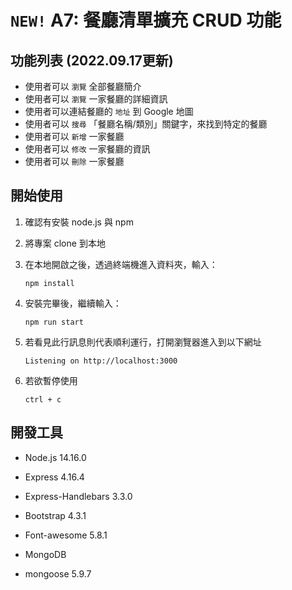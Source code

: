 # `NEW!` A7: 餐廳清單擴充 CRUD 功能  

## 功能列表  (2022.09.17更新)
- 使用者可以 `瀏覽` 全部餐廳簡介
- 使用者可以 `瀏覽` 一家餐廳的詳細資訊
- 使用者可以連結餐廳的 `地址` 到 Google 地圖
- 使用者可以 `搜尋` 「餐廳名稱/類別」關鍵字，來找到特定的餐廳
- 使用者可以 `新增` 一家餐廳
- 使用者可以 `修改` 一家餐廳的資訊
- 使用者可以 `刪除` 一家餐廳


## 開始使用
1. 確認有安裝 node.js 與 npm
2. 將專案 clone 到本地
3. 在本地開啟之後，透過終端機進入資料夾，輸入：

   ```
   npm install
   ```
   
4. 安裝完畢後，繼續輸入：

   ```
   npm run start
   ```

5. 若看見此行訊息則代表順利運行，打開瀏覽器進入到以下網址

   ```
   Listening on http://localhost:3000
   ```

6. 若欲暫停使用

   ```
   ctrl + c
   ```


## 開發工具

- Node.js 14.16.0
- Express 4.16.4
- Express-Handlebars 3.3.0
- Bootstrap 4.3.1
- Font-awesome 5.8.1

- MongoDB
- mongoose 5.9.7

